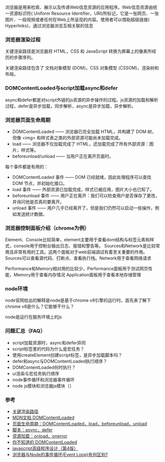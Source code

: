 浏览器是用来检索、展示以及传递Web信息资源的应用程序。Web信息资源由统一资源标识符( Uniform Resource Identifier，URI)所标记，它是一张网页、一张图片、一段视频或者任何在Web上所呈现的内容。使用者可以借助超级链接( Hyperlinks)，通过浏览器浏览互相关联的信息

### 浏览器渲染过程
关键渲染路径是浏览器将 HTML，CSS 和 JavaScript 转换为屏幕上的像素所经历的步骤序列。  

关键渲染路径包含了 文档对象模型 (DOM)，CSS 对象模型 (CSSOM)，渲染树和布局。

### DOMContentLoaded与script加载async和defer

async和defer都是对script外链的js资源的异步操作的过程。js资源的加载和解析过程，defer是异步加载，同步解析，async是异步加载，异步解析。

### 浏览器页面生命周期
- DOMContentLoaded —— 浏览器已完全加载 HTML，并构建了 DOM 树，但像 \<img\> 和样式表之类的外部资源可能尚未加载完成。
- load —— 浏览器不仅加载完成了 HTML，还加载完成了所有外部资源：图片，样式等。
- beforeunload/unload —— 当用户正在离开页面时。

每个事件都是有用的：
- DOMContentLoaded 事件 —— DOM 已经就绪，因此处理程序可以查找 DOM 节点，并初始化接口。
- load 事件 —— 外部资源已加载完成，样式已被应用，图片大小也已知了。
- beforeunload 事件 —— 用户正在离开：我们可以检查用户是否保存了更改，并询问他是否真的要离开。
- unload 事件 —— 用户几乎已经离开了，但是我们仍然可以启动一些操作，例如发送统计数据。

### 浏览器控制面板介绍（chrome为例）
Element、Console比较简单，element主要用于查看dom结构与标签元素和样式，console用于控制台输出日志、报错和警告等。
Sources和Network是比较常用且非常有用的工具。这两个面板对于web前端调试有着至关重要的作用。Sources可以查看源代码、打断点、查看执行栈。Network用于查看网络请求

Performance和Memory相对用的比较少，Performance面板用于测试网页性能，Memory用于查看内存情况
Application面板用于查看本地存储管理


### node环境
node官网给出的解释是node是基于chrome v8引擎的运行时。首先来了解下chrome v8是什么？它能够干什么？

node是运行在服务环境上的js

### 问题汇总（FAQ）
- script加载资源时，async和defer异同
- script标签里的代码为什么是宏任务？
- 使用createElement创建script标签，是异步加载脚本吗？
- defer和async与DOMContentLoaded执行顺序？
- DOMContentLoaded何时执行？
- ui渲染与宏任务执行顺序
- node事件循环和浏览器事件循环
- node js模块和浏览器js模块（）

### 参考  
- [关键渲染路径](https://developer.mozilla.org/zh-CN/docs/Web/Performance/Critical_rendering_path)
- [MDN文档 DOMContentLoaded](https://developer.mozilla.org/zh-CN/docs/Web/Events/DOMContentLoaded)
- [页面生命周期：DOMContentLoaded，load，beforeunload，unload](https://zh.javascript.info/onload-ondomcontentloaded)
- [脚本：async，defer](https://zh.javascript.info/script-async-defer)
- [资源加载：onload，onerror](https://zh.javascript.info/onload-onerror)
- [你不知道的 DOMContentLoaded](https://zhuanlan.zhihu.com/p/25876048)
- [javascript高级程序设计（第4版）]()
- [浏览器与Node的事件循环(Event Loop)有何区别?](https://zhuanlan.zhihu.com/p/54882306)

